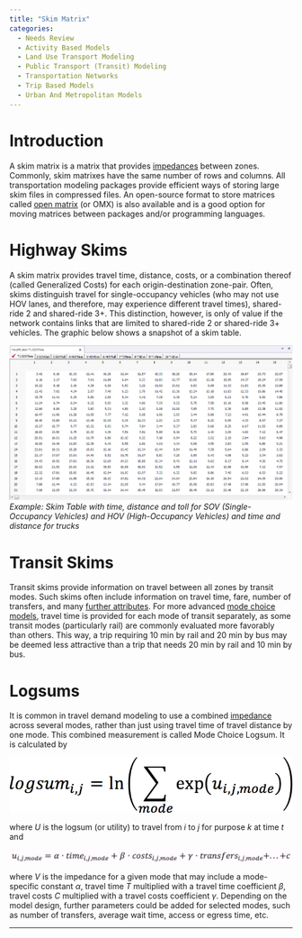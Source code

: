 ```yaml
---
title: "Skim Matrix"
categories:
  - Needs Review
  - Activity Based Models
  - Land Use Transport Modeling
  - Public Transport (Transit) Modeling
  - Transportation Networks
  - Trip Based Models
  - Urban And Metropolitan Models
---
```


Introduction
============

A skim matrix is a matrix that provides [impedances](Impedance) between zones. Commonly, skim matrixes have the same number of rows and columns. All transportation modeling packages provide efficient ways of storing large skim files in compressed files.
An open-source format to store matrices called [open matrix](Open_Matrix_Format) (or OMX) is also available and is a good option for moving matrices between packages and/or programming languages.

Highway Skims
=============

A skim matrix provides travel time, distance, costs, or a combination thereof (called Generalized Costs) for each origin-destination zone-pair. Often, skims distinguish travel for single-occupancy vehicles (who may not use HOV lanes, and therefore, may experience different travel times), shared-ride 2 and shared-ride 3+. This distinction, however, is only of value if the network contains links that are limited to shared-ride 2 or shared-ride 3+ vehicles. The graphic below shows a snapshot of a skim table.

![](skimTable.png "fig:skimTable.png")
*Example: Skim Table with time, distance and toll for SOV (Single-Occupancy Vehicles) and HOV (High-Occupancy Vehicles) and time and distance for trucks*

Transit Skims
=============

Transit skims provide information on travel between all zones by transit modes. Such skims often include information on travel time, fare, number of transfers, and many [further attributes](Transit_networks#Values_Skimmed_on_the_Transit_Network). For more advanced [mode choice models](Mode_Choice), travel time is provided for each mode of transit separately, as some transit modes (particularly rail) are commonly evaluated more favorably than others. This way, a trip requiring 10 min by rail and 20 min by bus may be deemed less attractive than a trip that needs 20 min by rail and 10 min by bus.

Logsums
=======

It is common in travel demand modeling to use a combined [impedance](Impedance) across several modes, rather than just using travel time of travel distance by one mode. This combined measurement is called Mode Choice Logsum. It is calculated by

![](Logsum1.png "Logsum1.png")

where *U* is the logsum (or utility) to travel from *i* to *j* for purpose *k* at time *t* and

![](Logsum2.png "Logsum2.png")

where *V* is the impedance for a given mode that may include a mode-specific constant *α*, travel time *T* multiplied with a travel time coefficient *β*, travel costs *C* multiplied with a travel costs coefficient *γ*. Depending on the model design, further parameters could be added for selected modes, such as number of transfers, average wait time, access or egress time, etc.

------------------------------------------------------------------------

